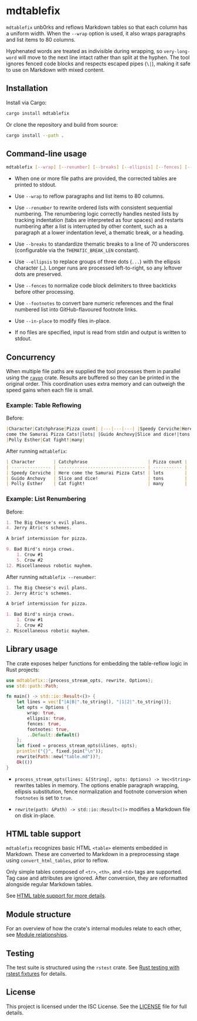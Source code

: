 # mdtablefix

`mdtablefix` unb0rks and reflows Markdown tables so that each column has a
uniform width. When the `--wrap` option is used, it also wraps paragraphs and
list items to 80 columns.

Hyphenated words are treated as indivisible during wrapping, so
`very-long-word` will move to the next line intact rather than split at the
hyphen. The tool ignores fenced code blocks and respects escaped pipes (`\|`),
making it safe to use on Markdown with mixed content.

## Installation

Install via Cargo:

```bash
cargo install mdtablefix
```

Or clone the repository and build from source:

```bash
cargo install --path .
```

## Command-line usage

```bash
mdtablefix [--wrap] [--renumber] [--breaks] [--ellipsis] [--fences] [--footnotes] [--in-place] [FILE...]
```

- When one or more file paths are provided, the corrected tables are printed to
  stdout.

- Use `--wrap` to reflow paragraphs and list items to 80 columns.

- Use `--renumber` to rewrite ordered lists with consistent sequential
  numbering. The renumbering logic correctly handles nested lists by tracking
  indentation (tabs are interpreted as four spaces) and restarts numbering
  after a list is interrupted by other content, such as a paragraph at a lower
  indentation level, a thematic break, or a heading.

- Use `--breaks` to standardize thematic breaks to a line of 70 underscores
  (configurable via the `THEMATIC_BREAK_LEN` constant).

- Use `--ellipsis` to replace groups of three dots (`...`) with the ellipsis
  character (`…`). Longer runs are processed left-to-right, so any leftover
  dots are preserved.

- Use `--fences` to normalize code block delimiters to three backticks before
  other processing.

- Use `--footnotes` to convert bare numeric references and the final numbered
  list into GitHub-flavoured footnote links.

- Use `--in-place` to modify files in-place.

- If no files are specified, input is read from stdin and output is written to
  stdout.

## Concurrency

When multiple file paths are supplied the tool processes them in parallel using
the [`rayon`](https://docs.rs/rayon) crate. Results are buffered so they can be
printed in the original order. This coordination uses extra memory and can
outweigh the speed gains when each file is small.

### Example: Table Reflowing

Before:

```markdown
|Character|Catchphrase|Pizza count| |---|---|---| |Speedy Cerviche|Here
come the Samurai Pizza Cats!|lots| |Guido Anchovy|Slice and dice!|tons|
|Polly Esther|Cat fight!|many|
```

After running `mdtablefix`:

```markdown
| Character       | Catchphrase                       | Pizza count |
| --------------- | --------------------------------- | ----------- |
| Speedy Cerviche | Here come the Samurai Pizza Cats! | lots        |
| Guido Anchovy   | Slice and dice!                   | tons        |
| Polly Esther    | Cat fight!                        | many        |
```

### Example: List Renumbering

Before:

```markdown
1. The Big Cheese's evil plans.
4. Jerry Atric's schemes.

A brief intermission for pizza.

9. Bad Bird's ninja crows.
    1. Crow #1
    5. Crow #2
12. Miscellaneous robotic mayhem.
```

After running `mdtablefix --renumber`:

```markdown
1. The Big Cheese's evil plans.
2. Jerry Atric's schemes.

A brief intermission for pizza.

1. Bad Bird's ninja crows.
    1. Crow #1
    2. Crow #2
2. Miscellaneous robotic mayhem.
```

## Library usage

The crate exposes helper functions for embedding the table-reflow logic in Rust
projects:

```rust
use mdtablefix::{process_stream_opts, rewrite, Options};
use std::path::Path;

fn main() -> std::io::Result<()> {
    let lines = vec!["|A|B|".to_string(), "|1|2|".to_string()];
    let opts = Options {
        wrap: true,
        ellipsis: true,
        fences: true,
        footnotes: true,
        ..Default::default()
    };
    let fixed = process_stream_opts(&lines, opts);
    println!("{}", fixed.join("\n"));
    rewrite(Path::new("table.md"))?;
    Ok(())
}
```

- `process_stream_opts(lines: &[String], opts: Options) -> Vec<String>`
  rewrites tables in memory. The options enable paragraph wrapping, ellipsis
  substitution, fence normalization and footnote conversion when `footnotes` is
  set to `true`.

- `rewrite(path: &Path) -> std::io::Result<()>` modifies a Markdown file on
  disk in-place.

## HTML table support

`mdtablefix` recognizes basic HTML `<table>` elements embedded in Markdown.
These are converted to Markdown in a preprocessing stage using
`convert_html_tables`, prior to reflow.

Only simple tables composed of `<tr>`, `<th>`, and `<td>` tags are supported.
Tag case and attributes are ignored. After conversion, they are reformatted
alongside regular Markdown tables.

See [HTML table support for more details](docs/html-table-support.md).

## Module structure

For an overview of how the crate's internal modules relate to each other, see
[Module relationships](docs/module-relationships.md).

## Testing

The test suite is structured using the `rstest` crate. See
[Rust testing with rstest fixtures](docs/rust-testing-with-rstest-fixtures.md)
for details.

## License

This project is licensed under the ISC License. See the [LICENSE](LICENSE) file
for full details.
